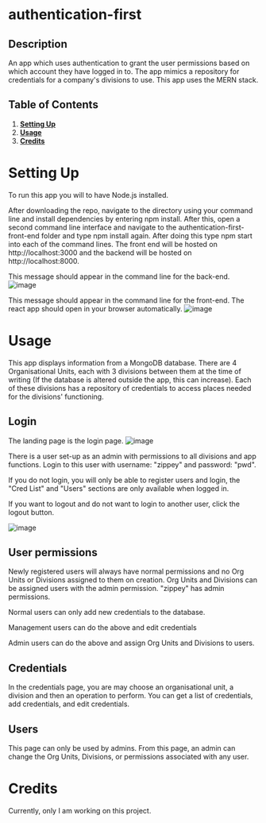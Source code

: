 # authentication-first

## Description

An app which uses authentication to grant the user permissions based on which account they have logged in to. The app mimics a repository for credentials for a company's divisions to use. This app uses the MERN stack.

## Table of Contents

1. [**Setting Up**](#setting-up)
2. [**Usage**](#usage)
3. [**Credits**](#credits)

# Setting Up

To run this app you will to have Node.js installed.

After downloading the repo, navigate to the directory using your command line and install dependencies by entering npm install. After this, open a second command line interface and navigate to the authentication-first-front-end folder and type npm install again. After doing this type npm start into each of the command lines. The front end will be hosted on http://localhost:3000 and the backend will be hosted on http://localhost:8000.

This message should appear in the command line for the back-end.
![image](https://github.com/user-attachments/assets/c0621816-f40a-4cae-b2eb-fdb931f9f391)

This message should appear in the command line for the front-end. The react app should open in your browser automatically.
![image](https://github.com/user-attachments/assets/eed093ad-bf2b-42a5-b8ad-b6495e63d77d)

# Usage

This app displays information from a MongoDB database. There are 4 Organisational Units, each with 3 divisions between them at the time of writing (If the database is altered outside the app, this can increase). Each of these divisions has a repository of credentials to access places needed for the divisions' functioning. 

## Login

The landing page is the login page.
![image](https://github.com/user-attachments/assets/f2b99075-e2a7-42ca-9f94-c3577de13dcd)

There is a user set-up as an admin with permissions to all divisions and app functions. Login to this user with username: "zippey" and password: "pwd". 

If you do not login, you will only be able to register users and login, the "Cred List" and "Users" sections are only available when logged in. 

If you want to logout and do not want to login to another user, click the logout button. 

![image](https://github.com/user-attachments/assets/ca86028e-6b5e-4100-8d4b-146a34102f50)

## User permissions

Newly registered users will always have normal permissions and no Org Units or Divisions assigned to them on creation. Org Units and Divisions can be assigned users with the admin permission. "zippey" has admin permissions. 

Normal users can only add new credentials to the database.

Management users can do the above and edit credentials

Admin users can do the above and assign Org Units and Divisions to users.

## Credentials

In the credentials page, you are may choose an organisational unit, a division and then an operation to perform. You can get a list of credentials, add credentials, and edit credentials.

## Users

This page can only be used by admins. From this page, an admin can change the Org Units, Divisions, or permissions associated with any user. 

# Credits

Currently, only I am working on this project.

